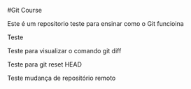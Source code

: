 #Git Course

Este é um repositorio teste para ensinar como o Git funcioina

Teste

Teste para visualizar o comando git diff

Teste para git reset HEAD

Teste mudança de repositório remoto
